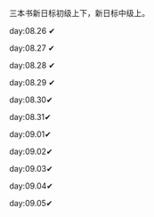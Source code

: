 三本书新日标初级上下，新日标中级上。

day:08.26 ✔

day:08.27 ✔

day:08.28 ✔

day:08.29 ✔

day:08.30✔

day:08.31✔

day:09.01✔

day:09.02✔

day:09.03✔

day:09.04✔

day:09.05✔